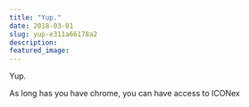 ```yaml
---
title: "Yup."
date: 2018-03-01
slug: yup-e311a66178a2
description:
featured_image:
---
```


Yup.

As long has you have chrome, you can have access to ICONex

